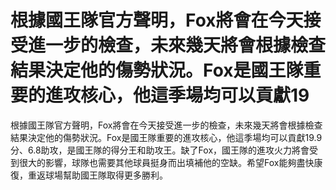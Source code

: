 # 根據國王隊官方聲明，Fox將會在今天接受進一步的檢查，未來幾天將會根據檢查結果決定他的傷勢狀況。Fox是國王隊重要的進攻核心，他這季場均可以貢獻19 
 根據國王隊官方聲明，Fox將會在今天接受進一步的檢查，未來幾天將會根據檢查結果決定他的傷勢狀況。Fox是國王隊重要的進攻核心，他這季場均可以貢獻19.9分、6.8助攻，是國王隊的得分王和助攻王。缺了Fox，國王隊的進攻火力將會受到很大的影響，球隊也需要其他球員挺身而出填補他的空缺。希望Fox能夠盡快康復，重返球場幫助國王隊取得更多勝利。